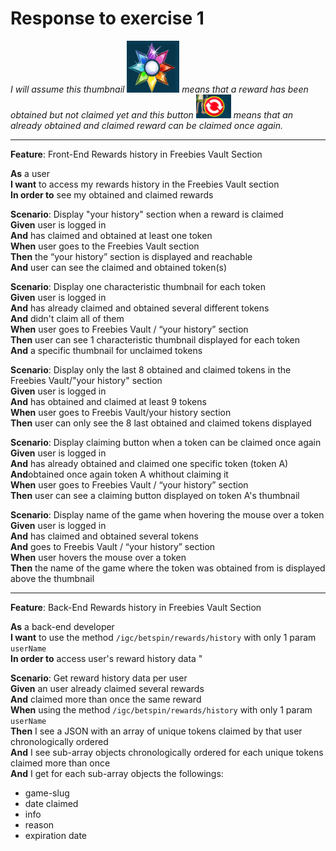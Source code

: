 # Response to exercise 1  

*I will assume this thumbnail ![alt text](https://raw.githubusercontent.com/Cerizzze/TechChallenge/master/obtained%20reward.PNG "obtained reward") means that a reward has been obtained but not claimed yet and this button ![alt text](https://raw.githubusercontent.com/Cerizzze/TechChallenge/master/claiming%20button.PNG "claiming button") means that an already obtained and claimed reward can be claimed once again.*

--------------------
**Feature**: Front-End Rewards history in Freebies Vault Section

**As** a user  
**I want** to access my rewards history in the Freebies Vault section  
**In order to** see my obtained and claimed rewards  

**Scenario**: Display "your history" section when a reward is claimed  
**Given** user is logged in  
**And** has claimed and obtained at least one token  
**When** user goes to the Freebies Vault section  
**Then** the “your history” section is displayed and reachable  
**And** user can see the claimed and obtained token(s)  

**Scenario**: Display one characteristic thumbnail for each token  
**Given** user is logged in  
**And** has already claimed and obtained several different tokens  
**And** didn't claim all of them  
**When** user goes to Freebies Vault / “your history” section  
**Then** user can see 1 characteristic thumbnail displayed for each token  
**And** a specific thumbnail for unclaimed tokens  

**Scenario**: Display only the last 8 obtained and claimed tokens in the Freebies Vault/"your history" section  
**Given** user is logged in  
**And** has obtained and claimed at least 9 tokens  
**When** user goes to Freebis Vault/your history section  
**Then** user can only see the 8 last obtained and claimed tokens displayed  

**Scenario**: Display claiming button when a token can be claimed once again  
**Given** user is logged in  
**And** has already obtained and claimed one specific token (token A)  
**And**obtained once again token A whithout claiming it  
**When** user goes to Freebies Vault / “your history” section  
**Then** user can see a claiming button displayed on token A's thumbnail  

**Scenario**: Display name of the game when hovering the mouse over a token  
**Given** user is logged in  
**And** has claimed and obtained several tokens  
**And** goes to Freebis Vault / “your history” section  
**When** user hovers the mouse over a token  
**Then** the name of the game where the token was obtained from is displayed above the thumbnail 

--------------------

**Feature**: Back-End Rewards history in Freebies Vault Section  				

**As** a back-end developer  
**I want** to use the method `/igc/betspin/rewards/history` with only 1 param `userName`  
**In order to** access user's reward history data "					
					
**Scenario**: Get reward history data per user  
**Given** an user already claimed several rewards  
**And** claimed more than once the same reward  
**When** using the method `/igc/betspin/rewards/history` with only 1 param `userName`  
**Then** I see a JSON with an array of unique tokens claimed by that user chronologically ordered  
**And** I see sub-array objects chronologically ordered for each unique tokens claimed more than once  
**And** I get for each sub-array objects the followings:  
 * game-slug  
 * date claimed  
 * info  
 * reason  
 * expiration date  
